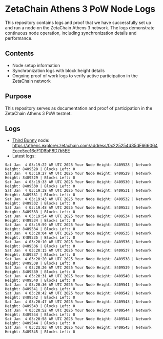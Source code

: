 # ZetaChain Athens 3 PoW Node Logs
This repository contains logs and proof that we have successfully set up and run a node on the ZetaChain Athens 3 network. The logs demonstrate continuous node operation, including synchronization details and performance.

## Contents
- Node setup information
- Synchronization logs with block height details
- Ongoing proof of work logs to verify active participation in the ZetaChain network

## Purpose
This repository serves as documentation and proof of participation in the ZetaChain Athens 3 PoW testnet.

## Logs

- [Third Bunny](https://thirdbunny.xyz/) node: https://athens.explorer.zetachain.com/address/0x225254d35dE666064Eccc5ce16eF1D8bF8D7b5EE
- Latest logs:
```
Sat Jan  4 03:19:22 AM UTC 2025 Your Node Height: 8409528 | Network Height: 8409528 | Blocks Left: 0
Sat Jan  4 03:19:27 AM UTC 2025 Your Node Height: 8409529 | Network Height: 8409529 | Blocks Left: 0
Sat Jan  4 03:19:33 AM UTC 2025 Your Node Height: 8409530 | Network Height: 8409530 | Blocks Left: 0
Sat Jan  4 03:19:38 AM UTC 2025 Your Node Height: 8409531 | Network Height: 8409531 | Blocks Left: 0
Sat Jan  4 03:19:43 AM UTC 2025 Your Node Height: 8409532 | Network Height: 8409532 | Blocks Left: 0
Sat Jan  4 03:19:48 AM UTC 2025 Your Node Height: 8409533 | Network Height: 8409533 | Blocks Left: 0
Sat Jan  4 03:19:54 AM UTC 2025 Your Node Height: 8409534 | Network Height: 8409534 | Blocks Left: 0
Sat Jan  4 03:19:59 AM UTC 2025 Your Node Height: 8409534 | Network Height: 8409534 | Blocks Left: 0
Sat Jan  4 03:20:04 AM UTC 2025 Your Node Height: 8409535 | Network Height: 8409535 | Blocks Left: 0
Sat Jan  4 03:20:10 AM UTC 2025 Your Node Height: 8409536 | Network Height: 8409536 | Blocks Left: 0
Sat Jan  4 03:20:15 AM UTC 2025 Your Node Height: 8409537 | Network Height: 8409537 | Blocks Left: 0
Sat Jan  4 03:20:20 AM UTC 2025 Your Node Height: 8409538 | Network Height: 8409538 | Blocks Left: 0
Sat Jan  4 03:20:26 AM UTC 2025 Your Node Height: 8409539 | Network Height: 8409539 | Blocks Left: 0
Sat Jan  4 03:20:31 AM UTC 2025 Your Node Height: 8409540 | Network Height: 8409540 | Blocks Left: 0
Sat Jan  4 03:20:36 AM UTC 2025 Your Node Height: 8409541 | Network Height: 8409541 | Blocks Left: 0
Sat Jan  4 03:20:42 AM UTC 2025 Your Node Height: 8409542 | Network Height: 8409542 | Blocks Left: 0
Sat Jan  4 03:20:47 AM UTC 2025 Your Node Height: 8409543 | Network Height: 8409543 | Blocks Left: 0
Sat Jan  4 03:20:52 AM UTC 2025 Your Node Height: 8409544 | Network Height: 8409544 | Blocks Left: 0
Sat Jan  4 03:20:58 AM UTC 2025 Your Node Height: 8409544 | Network Height: 8409544 | Blocks Left: 0
Sat Jan  4 03:21:03 AM UTC 2025 Your Node Height: 8409545 | Network Height: 8409545 | Blocks Left: 0
```
